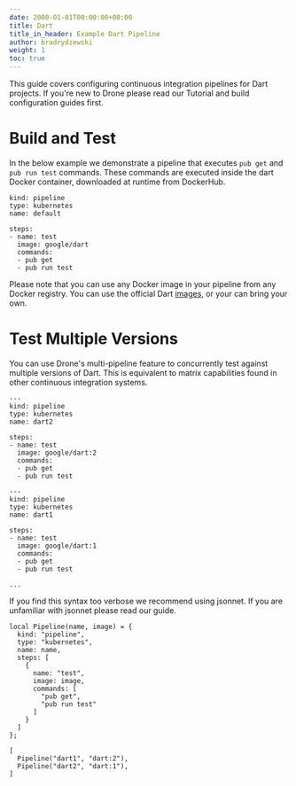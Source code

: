 ```yaml
---
date: 2000-01-01T00:00:00+00:00
title: Dart
title_in_header: Example Dart Pipeline
author: bradrydzewski
weight: 1
toc: true
---
```


This guide covers configuring continuous integration pipelines for Dart projects. If you're new to Drone please read our Tutorial and build configuration guides first.

# Build and Test

In the below example we demonstrate a pipeline that executes `pub get` and `pub run test` commands. These commands are executed inside the dart Docker container, downloaded at runtime from DockerHub.

```
kind: pipeline
type: kubernetes
name: default

steps:
- name: test
  image: google/dart
  commands:
  - pub get
  - pub run test
```

Please note that you can use any Docker image in your pipeline from any Docker registry. You can use the official Dart [images](https://hub.docker.com/r/google/dart/), or your can bring your own.

# Test Multiple Versions

You can use Drone's multi-pipeline feature to concurrently test against multiple versions of Dart. This is equivalent to matrix capabilities found in other continuous integration systems.

```
---
kind: pipeline
type: kubernetes
name: dart2

steps:
- name: test
  image: google/dart:2
  commands:
  - pub get
  - pub run test

---
kind: pipeline
type: kubernetes
name: dart1

steps:
- name: test
  image: google/dart:1
  commands:
  - pub get
  - pub run test

...
```

If you find this syntax too verbose we recommend using jsonnet. If you are unfamiliar with jsonnet please read our guide.

```
local Pipeline(name, image) = {
  kind: "pipeline",
  type: "kubernetes",
  name: name,
  steps: [
    {
      name: "test",
      image: image,
      commands: [
        "pub get",
        "pub run test"
      ]
    }
  ]
};

[
  Pipeline("dart1", "dart:2"),
  Pipeline("dart2", "dart:1"),
]
```
